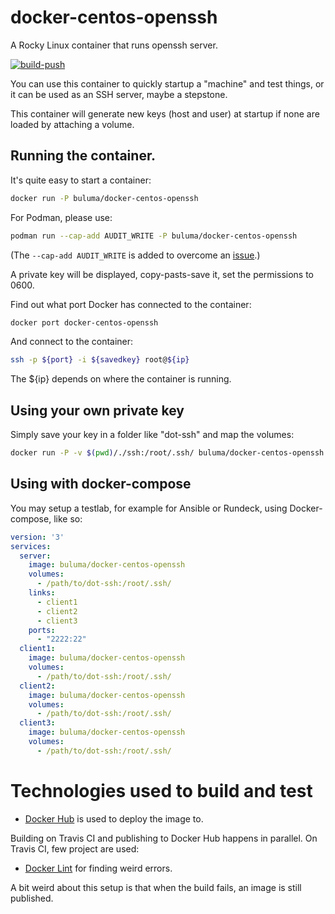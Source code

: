 # docker-centos-openssh

A Rocky Linux container that runs openssh server.

[![build-push](https://github.com/buluma/docker-centos-openssh/actions/workflows/build-push-action.yml/badge.svg)](https://github.com/buluma/docker-centos-openssh/actions/workflows/build-push-action.yml)

You can use this container to quickly startup a "machine" and test things, or it can be used as an SSH server, maybe a stepstone.

This container will generate new keys (host and user) at startup if none are loaded by attaching a volume.

## Running the container.

It's quite easy to start a container:

```bash
docker run -P buluma/docker-centos-openssh
```

For Podman, please use:

```bash
podman run --cap-add AUDIT_WRITE -P buluma/docker-centos-openssh
```

(The `--cap-add AUDIT_WRITE` is added to overcome an [issue](https://bugzilla.redhat.com/show_bug.cgi?id=1923728).)
    
A private key will be displayed, copy-pasts-save it, set the permissions to 0600.

Find out what port Docker has connected to the container:

```bash
docker port docker-centos-openssh
```

And connect to the container:

```bash
ssh -p ${port} -i ${savedkey} root@${ip}
```

The ${ip} depends on where the container is running.

## Using your own private key

Simply save your key in a folder like "dot-ssh" and map the volumes:

```bash
docker run -P -v $(pwd)/./ssh:/root/.ssh/ buluma/docker-centos-openssh
```

## Using with docker-compose

You may setup a testlab, for example for Ansible or Rundeck, using Docker-compose, like so:

```yaml
version: '3'
services:
  server:
    image: buluma/docker-centos-openssh
    volumes:
      - /path/to/dot-ssh:/root/.ssh/
    links:
      - client1
      - client2
      - client3
    ports:
      - "2222:22"
  client1:
    image: buluma/docker-centos-openssh
    volumes:
      - /path/to/dot-ssh:/root/.ssh/
  client2:
    image: buluma/docker-centos-openssh
    volumes:
      - /path/to/dot-ssh:/root/.ssh/
  client3:
    image: buluma/docker-centos-openssh
    volumes:
      - /path/to/dot-ssh:/root/.ssh/
```

# Technologies used to build and test

- [Docker Hub](https://hub.docker.com/r/buluma/docker-centos-openssh/) is used to deploy the image to.

Building on Travis CI and publishing to Docker Hub happens in parallel. On Travis CI, few project are used:

- [Docker Lint](https://github.com/projectatomic/dockerfile_lint) for finding weird errors.

A bit weird about this setup is that when the build fails, an image is still published.
